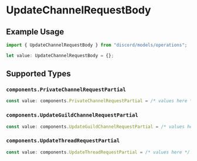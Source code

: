 # UpdateChannelRequestBody

## Example Usage

```typescript
import { UpdateChannelRequestBody } from "discord/models/operations";

let value: UpdateChannelRequestBody = {};
```

## Supported Types

### `components.PrivateChannelRequestPartial`

```typescript
const value: components.PrivateChannelRequestPartial = /* values here */
```

### `components.UpdateGuildChannelRequestPartial`

```typescript
const value: components.UpdateGuildChannelRequestPartial = /* values here */
```

### `components.UpdateThreadRequestPartial`

```typescript
const value: components.UpdateThreadRequestPartial = /* values here */
```

